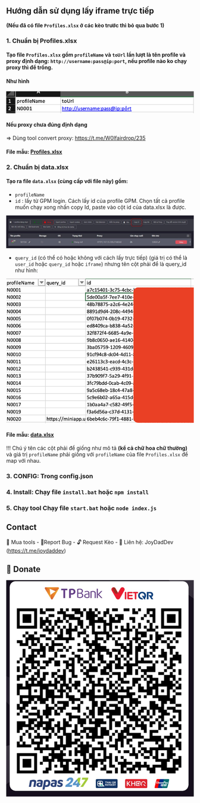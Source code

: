 ## Hướng dẫn sử dụng lấy iframe trực tiếp

**(Nếu đã có file `Profiles.xlsx` ở các kèo trước thì bỏ qua bước 1)**
### 1. Chuẩn bị Profiles.xlsx

#### Tạo file `Profiles.xlsx` gồm `profileName` và `toUrl` lần lượt là tên profile và proxy định dạng: `http://username:pass@ip:port`, nếu profile nào ko chạy proxy thì để trống.

#### Như hình 
![before](images/profile_before.png)

#### Nếu proxy chưa đúng định dạng 
=> Dùng tool convert proxy: https://t.me/W0lfairdrop/235

#### File mẫu: [Profiles.xlsx](Profiles.xlsx)

### 2. Chuẩn bị data.xlsx

#### Tạo ra file `data.xlsx` (cùng cấp với file này) gồm:
-  `profileName`
- `id` : lấy từ GPM login. Cách lấy id của profile GPM. Chọn tất cả profile muốn chạy xong nhấn copy Id, paste vào cột id của data.xlsx là được.

![after](images/cach_lay_id.jpeg)


- `query_id` (có thể có hoặc không với cách lấy trực tiếp) (giá trị có thể là `user_id` hoặc `query_id` hoặc `iframe`) nhưng tên cột phải để là query_id như hình:

![after](images/data-if.png)

#### File mẫu: [data.xlsx](data.xlsx)

!!!
Chú ý tên các cột phải để giống như mô tả **(kể cả chữ hoa chữ thường)** và giá trị `profileName` phải giống với `profileName` của file `Profiles.xlsx` để map với nhau.

### 3. CONFIG: Trong config.json 

### 4. Install: Chạy file `install.bat` hoặc ```npm install```

### 5. Chạy tool Chạy file `start.bat` hoặc ```node index.js```


## Contact
🛒 Mua tools - 🐞Report Bug - 🔓 Request Kèo - 🛫 Liên hệ: JoyDadDev (https://t.me/joydaddev)

## 🎁 Donate
![qr_code](tpbank.png)